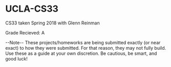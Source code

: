 # UCLA-CS33
CS33 taken Spring 2018 with Glenn Reinman

Grade Recieved: A

--Note--
These projects/homeworks are being submitted exactly (or near exact) to how they were submitted. For that reason, they may not fully build. Use these as a guide at your own discretion. Be cautious, be smart, and good luck!
